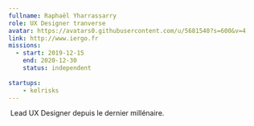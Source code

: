 ```yaml
---
fullname: Raphaël Yharrassarry
role: UX Designer tranverse
avatar: https://avatars0.githubusercontent.com/u/5681540?s=600&v=4
link: http://www.iergo.fr
missions:
  - start: 2019-12-15
    end: 2020-12-30
    status: independent
    
startups:
    - kelrisks
---
```

​
Lead UX Designer depuis le dernier millénaire.
